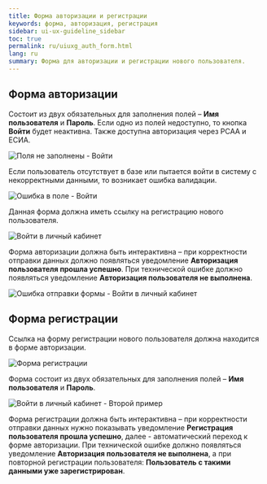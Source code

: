 ```yaml
---
title: Форма авторизации и регистрации
keywords: форма, авторизация, регистрация
sidebar: ui-ux-guideline_sidebar
toc: true
permalink: ru/uiuxg_auth_form.html
lang: ru
summary: Форма для авторизации и регистрации нового пользователя.
---
```


## Форма авторизации

Состоит из двух обязательных для заполнения полей – **Имя пользователя** и **Пароль**. Если одно из полей недоступно, то кнопка **Войти** будет неактивна. Также доступна авторизация через РСАА и ЕСИА.

![Поля не заполнены - Войти](/images/pages/guides/ui-ux-guideline/uiuxg_auth_form/6.png)

Если пользователь отсутствует в базе или пытается войти в систему с некорректными данными, то возникает ошибка валидации.

![Ошибка в поле - Войти](/images/pages/guides/ui-ux-guideline/uiuxg_auth_form/7.png)

Данная форма должна иметь ссылку на регистрацию нового пользователя.

![Войти в личный кабинет](/images/pages/guides/ui-ux-guideline/uiuxg_auth_form/8.png)

Форма авторизации должна быть интерактивна – при корректности отправки данных должно появляться уведомление **Авторизация пользователя прошла успешно**. При технической ошибке должно появляться уведомление **Авторизация пользователя не выполнена**.

![Ошибка отправки формы - Войти в личный кабинет](/images/pages/guides/ui-ux-guideline/uiuxg_auth_form/9.png)

## Форма регистрации

Ссылка на форму регистрации нового пользователя должна находится в форме авторизации.

![Форма регистрации](/images/pages/guides/ui-ux-guideline/uiuxg_auth_form/10.png)

Форма состоит из двух обязательных для заполнения полей – **Имя пользователя** и **Пароль**.

![Войти в личный кабинет - Второй пример](/images/pages/guides/ui-ux-guideline/uiuxg_auth_form/8.png)

Форма регистрации должна быть интерактивна – при корректности отправки данных нужно показывать уведомление **Регистрация пользователя прошла успешно**, далее - автоматический переход к форме авторизации. При технической ошибке должно появляться уведомление **Авторизация пользователя не выполнена**, а при повторной регистрации пользователя: **Пользователь с такими данными уже зарегистрирован**.

